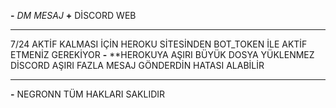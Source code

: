 **-** *DM MESAJ*
**+** DİSCORD WEB
** **
7/24 AKTİF KALMASI İÇİN HEROKU SİTESİNDEN BOT_TOKEN İLE AKTİF ETMENİZ GEREKİYOR
**-** **HEROKUYA AŞIRI BÜYÜK DOSYA YÜKLENMEZ DİSCORD AŞIRI FAZLA MESAJ GÖNDERDİN HATASI ALABİLİR 
** **
**-** NEGRONN TÜM HAKLARI SAKLIDIR
